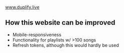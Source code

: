 www.duplify.live

## How this website can be improved

- Mobile-responsiveness
- Functionality for playlists w/ >100 songs
- Refresh tokens, although this would hardly be used